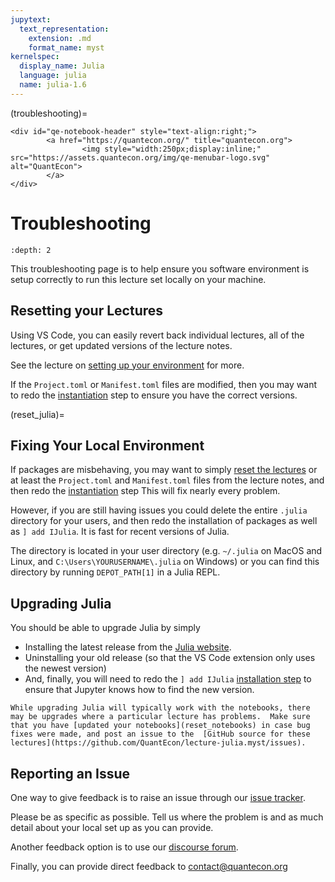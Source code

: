 ```yaml
---
jupytext:
  text_representation:
    extension: .md
    format_name: myst
kernelspec:
  display_name: Julia
  language: julia
  name: julia-1.6
---
```


(troubleshooting)=
```{raw} html
<div id="qe-notebook-header" style="text-align:right;">
        <a href="https://quantecon.org/" title="quantecon.org">
                <img style="width:250px;display:inline;" src="https://assets.quantecon.org/img/qe-menubar-logo.svg" alt="QuantEcon">
        </a>
</div>
```

# Troubleshooting

```{contents} Contents
:depth: 2
```

This troubleshooting page is to help ensure you software environment is setup correctly
to run this lecture set locally on your machine.

## Resetting your Lectures

Using VS Code, you can easily revert back individual lectures, all of the lectures, or get updated versions of the lecture notes.

See the lecture on [setting up your environment](reset_notebooks) for more.

If the `Project.toml` or `Manifest.toml` files are modified, then you may want to redo the [instantiation](install_packages) step to ensure you have the correct versions.


(reset_julia)=
## Fixing Your Local Environment

If packages are misbehaving, you may want to simply [reset the lectures](reset_notebooks) or at least the `Project.toml` and `Manifest.toml` files from the lecture notes, and then redo the [instantiation](install_packages) step  This will fix nearly every problem.

However, if you are still having issues you could delete the entire `.julia` directory for your users, and then redo the installation of packages as well as `] add IJulia`.  It is fast for recent versions of Julia.

The directory  is located in your user directory (e.g. `~/.julia` on MacOS and Linux, and `C:\Users\YOURUSERNAME\.julia` on Windows) or you can find this directory by running `DEPOT_PATH[1]` in a Julia REPL.

## Upgrading Julia

You should be able to upgrade Julia by simply
- Installing the latest release from the [Julia website](https://julialang.org/downloads/).
- Uninstalling your old release (so that the VS Code extension only uses the newest version)
- And, finally, you will need to redo the `] add IJulia` [installation step](intro_repl) to ensure that Jupyter knows how to find the new version.

```{warning}
While upgrading Julia will typically work with the notebooks, there may be upgrades where a particular lecture has problems.  Make sure that you have [updated your notebooks](reset_notebooks) in case bug fixes were made, and post an issue to the  [GitHub source for these lectures](https://github.com/QuantEcon/lecture-julia.myst/issues).
```

## Reporting an Issue

One way to give feedback is to raise an issue through our [issue tracker](https://github.com/QuantEcon/lecture-julia.myst/issues).

Please be as specific as possible.  Tell us where the problem is and as much
detail about your local set up as you can provide.

Another feedback option is to use our [discourse forum](https://discourse.quantecon.org/).

Finally, you can provide direct feedback to [contact@quantecon.org](mailto:contact@quantecon.org)

